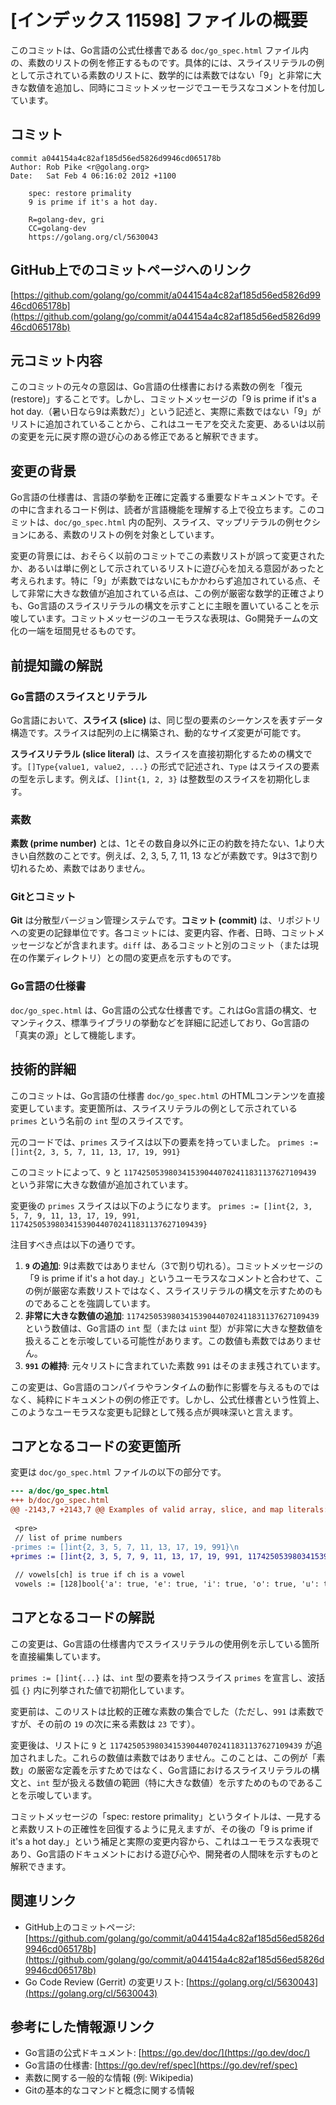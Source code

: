 # [インデックス 11598] ファイルの概要

このコミットは、Go言語の公式仕様書である `doc/go_spec.html` ファイル内の、素数のリストの例を修正するものです。具体的には、スライスリテラルの例として示されている素数のリストに、数学的には素数ではない「9」と非常に大きな数値を追加し、同時にコミットメッセージでユーモラスなコメントを付加しています。

## コミット

```
commit a044154a4c82af185d56ed5826d9946cd065178b
Author: Rob Pike <r@golang.org>
Date:   Sat Feb 4 06:16:02 2012 +1100

    spec: restore primality
    9 is prime if it's a hot day.
    
    R=golang-dev, gri
    CC=golang-dev
    https://golang.org/cl/5630043
```

## GitHub上でのコミットページへのリンク

[https://github.com/golang/go/commit/a044154a4c82af185d56ed5826d9946cd065178b](https://github.com/golang/go/commit/a044154a4c82af185d56ed5826d9946cd065178b)

## 元コミット内容

このコミットの元々の意図は、Go言語の仕様書における素数の例を「復元 (restore)」することです。しかし、コミットメッセージの「9 is prime if it's a hot day.（暑い日なら9は素数だ）」という記述と、実際に素数ではない「9」がリストに追加されていることから、これはユーモアを交えた変更、あるいは以前の変更を元に戻す際の遊び心のある修正であると解釈できます。

## 変更の背景

Go言語の仕様書は、言語の挙動を正確に定義する重要なドキュメントです。その中に含まれるコード例は、読者が言語機能を理解する上で役立ちます。このコミットは、`doc/go_spec.html` 内の配列、スライス、マップリテラルの例セクションにある、素数のリストの例を対象としています。

変更の背景には、おそらく以前のコミットでこの素数リストが誤って変更されたか、あるいは単に例として示されているリストに遊び心を加える意図があったと考えられます。特に「9」が素数ではないにもかかわらず追加されている点、そして非常に大きな数値が追加されている点は、この例が厳密な数学的正確さよりも、Go言語のスライスリテラルの構文を示すことに主眼を置いていることを示唆しています。コミットメッセージのユーモラスな表現は、Go開発チームの文化の一端を垣間見せるものです。

## 前提知識の解説

### Go言語のスライスとリテラル

Go言語において、**スライス (slice)** は、同じ型の要素のシーケンスを表すデータ構造です。スライスは配列の上に構築され、動的なサイズ変更が可能です。

**スライスリテラル (slice literal)** は、スライスを直接初期化するための構文です。`[]Type{value1, value2, ...}` の形式で記述され、`Type` はスライスの要素の型を示します。例えば、`[]int{1, 2, 3}` は整数型のスライスを初期化します。

### 素数

**素数 (prime number)** とは、1とその数自身以外に正の約数を持たない、1より大きい自然数のことです。例えば、2, 3, 5, 7, 11, 13 などが素数です。9は3で割り切れるため、素数ではありません。

### Gitとコミット

**Git** は分散型バージョン管理システムです。**コミット (commit)** は、リポジトリへの変更の記録単位です。各コミットには、変更内容、作者、日時、コミットメッセージなどが含まれます。`diff` は、あるコミットと別のコミット（または現在の作業ディレクトリ）との間の変更点を示すものです。

### Go言語の仕様書

`doc/go_spec.html` は、Go言語の公式な仕様書です。これはGo言語の構文、セマンティクス、標準ライブラリの挙動などを詳細に記述しており、Go言語の「真実の源」として機能します。

## 技術的詳細

このコミットは、Go言語の仕様書 `doc/go_spec.html` のHTMLコンテンツを直接変更しています。変更箇所は、スライスリテラルの例として示されている `primes` という名前の `int` 型のスライスです。

元のコードでは、`primes` スライスは以下の要素を持っていました。
`primes := []int{2, 3, 5, 7, 11, 13, 17, 19, 991}`

このコミットによって、`9` と `1174250539803415390440702411831137627109439` という非常に大きな数値が追加されています。

変更後の `primes` スライスは以下のようになります。
`primes := []int{2, 3, 5, 7, 9, 11, 13, 17, 19, 991, 1174250539803415390440702411831137627109439}`

注目すべき点は以下の通りです。
1.  **`9` の追加**: 9は素数ではありません（3で割り切れる）。コミットメッセージの「9 is prime if it's a hot day.」というユーモラスなコメントと合わせて、この例が厳密な素数リストではなく、スライスリテラルの構文を示すためのものであることを強調しています。
2.  **非常に大きな数値の追加**: `1174250539803415390440702411831137627109439` という数値は、Go言語の `int` 型（または `uint` 型）が非常に大きな整数値を扱えることを示唆している可能性があります。この数値も素数ではありません。
3.  **`991` の維持**: 元々リストに含まれていた素数 `991` はそのまま残されています。

この変更は、Go言語のコンパイラやランタイムの動作に影響を与えるものではなく、純粋にドキュメントの例の修正です。しかし、公式仕様書という性質上、このようなユーモラスな変更も記録として残る点が興味深いと言えます。

## コアとなるコードの変更箇所

変更は `doc/go_spec.html` ファイルの以下の部分です。

```diff
--- a/doc/go_spec.html
+++ b/doc/go_spec.html
@@ -2143,7 +2143,7 @@ Examples of valid array, slice, and map literals:
 
 <pre>
 // list of prime numbers
-primes := []int{2, 3, 5, 7, 11, 13, 17, 19, 991}\n
+primes := []int{2, 3, 5, 7, 9, 11, 13, 17, 19, 991, 1174250539803415390440702411831137627109439}\n
 
 // vowels[ch] is true if ch is a vowel
 vowels := [128]bool{'a': true, 'e': true, 'i': true, 'o': true, 'u': true, 'y': true}\n
```

## コアとなるコードの解説

この変更は、Go言語の仕様書内でスライスリテラルの使用例を示している箇所を直接編集しています。

`primes := []int{...}` は、`int` 型の要素を持つスライス `primes` を宣言し、波括弧 `{}` 内に列挙された値で初期化しています。

変更前は、このリストは比較的正確な素数の集合でした（ただし、`991` は素数ですが、その前の `19` の次に来る素数は `23` です）。

変更後は、リストに `9` と `1174250539803415390440702411831137627109439` が追加されました。これらの数値は素数ではありません。このことは、この例が「素数」の厳密な定義を示すためではなく、Go言語におけるスライスリテラルの構文と、`int` 型が扱える数値の範囲（特に大きな数値）を示すためのものであることを示唆しています。

コミットメッセージの「spec: restore primality」というタイトルは、一見すると素数リストの正確性を回復するように見えますが、その後の「9 is prime if it's a hot day.」という補足と実際の変更内容から、これはユーモラスな表現であり、Go言語のドキュメントにおける遊び心や、開発者の人間味を示すものと解釈できます。

## 関連リンク

*   GitHub上のコミットページ: [https://github.com/golang/go/commit/a044154a4c82af185d56ed5826d9946cd065178b](https://github.com/golang/go/commit/a044154a4c82af185d56ed5826d9946cd065178b)
*   Go Code Review (Gerrit) の変更リスト: [https://golang.org/cl/5630043](https://golang.org/cl/5630043)

## 参考にした情報源リンク

*   Go言語の公式ドキュメント: [https://go.dev/doc/](https://go.dev/doc/)
*   Go言語の仕様書: [https://go.dev/ref/spec](https://go.dev/ref/spec)
*   素数に関する一般的な情報 (例: Wikipedia)
*   Gitの基本的なコマンドと概念に関する情報

